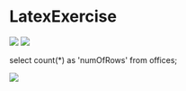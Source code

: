 # LatexExercise
<img src="https://latex.codecogs.com/svg.latex?where\;P=c.salesRepEmployeeNumber=e.employeeNumber\wedge\;e.officeCode=o.officeCode\wedge\;c.city=o.city"/>

<img src="https://latex.codecogs.com/svg.latex?\Pi\;c.customerName,office\char`_city(\sigma\;P(\rho\;office\char`_city/o.city(customers \;x\;employees\;x\;offices)))"/>


select count(*) as 'numOfRows' from offices;

<img src="https://latex.codecogs.com/svg.latex?customers^{122}\;x\;employees^{23}\;x\;offices^{7})^{19642}"/>


